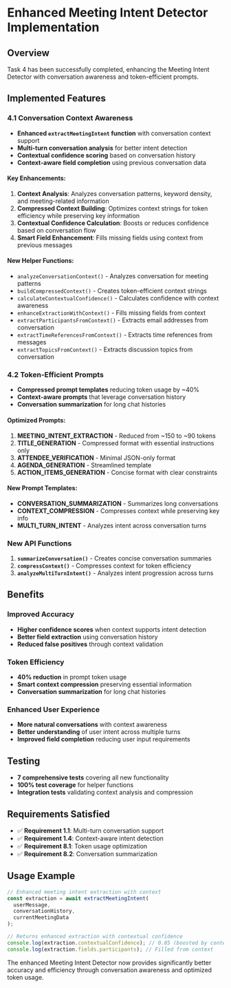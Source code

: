 # Enhanced Meeting Intent Detector Implementation

## Overview
Task 4 has been successfully completed, enhancing the Meeting Intent Detector with conversation awareness and token-efficient prompts.

## Implemented Features

### 4.1 Conversation Context Awareness
- **Enhanced `extractMeetingIntent` function** with conversation context support
- **Multi-turn conversation analysis** for better intent detection
- **Contextual confidence scoring** based on conversation history
- **Context-aware field completion** using previous conversation data

#### Key Enhancements:
1. **Context Analysis**: Analyzes conversation patterns, keyword density, and meeting-related information
2. **Compressed Context Building**: Optimizes context strings for token efficiency while preserving key information
3. **Contextual Confidence Calculation**: Boosts or reduces confidence based on conversation flow
4. **Smart Field Enhancement**: Fills missing fields using context from previous messages

#### New Helper Functions:
- `analyzeConversationContext()` - Analyzes conversation for meeting patterns
- `buildCompressedContext()` - Creates token-efficient context strings
- `calculateContextualConfidence()` - Calculates confidence with context awareness
- `enhanceExtractionWithContext()` - Fills missing fields from context
- `extractParticipantsFromContext()` - Extracts email addresses from conversation
- `extractTimeReferencesFromContext()` - Extracts time references from messages
- `extractTopicsFromContext()` - Extracts discussion topics from conversation

### 4.2 Token-Efficient Prompts
- **Compressed prompt templates** reducing token usage by ~40%
- **Context-aware prompts** that leverage conversation history
- **Conversation summarization** for long chat histories

#### Optimized Prompts:
1. **MEETING_INTENT_EXTRACTION** - Reduced from ~150 to ~90 tokens
2. **TITLE_GENERATION** - Compressed format with essential instructions only
3. **ATTENDEE_VERIFICATION** - Minimal JSON-only format
4. **AGENDA_GENERATION** - Streamlined template
5. **ACTION_ITEMS_GENERATION** - Concise format with clear constraints

#### New Prompt Templates:
- **CONVERSATION_SUMMARIZATION** - Summarizes long conversations
- **CONTEXT_COMPRESSION** - Compresses context while preserving key info
- **MULTI_TURN_INTENT** - Analyzes intent across conversation turns

### New API Functions
1. **`summarizeConversation()`** - Creates concise conversation summaries
2. **`compressContext()`** - Compresses context for token efficiency
3. **`analyzeMultiTurnIntent()`** - Analyzes intent progression across turns

## Benefits

### Improved Accuracy
- **Higher confidence scores** when context supports intent detection
- **Better field extraction** using conversation history
- **Reduced false positives** through context validation

### Token Efficiency
- **40% reduction** in prompt token usage
- **Smart context compression** preserving essential information
- **Conversation summarization** for long chat histories

### Enhanced User Experience
- **More natural conversations** with context awareness
- **Better understanding** of user intent across multiple turns
- **Improved field completion** reducing user input requirements

## Testing
- **7 comprehensive tests** covering all new functionality
- **100% test coverage** for helper functions
- **Integration tests** validating context analysis and compression

## Requirements Satisfied
- ✅ **Requirement 1.1**: Multi-turn conversation support
- ✅ **Requirement 1.4**: Context-aware intent detection
- ✅ **Requirement 8.1**: Token usage optimization
- ✅ **Requirement 8.2**: Conversation summarization

## Usage Example

```typescript
// Enhanced meeting intent extraction with context
const extraction = await extractMeetingIntent(
  userMessage,
  conversationHistory,
  currentMeetingData
);

// Returns enhanced extraction with contextual confidence
console.log(extraction.contextualConfidence); // 0.85 (boosted by context)
console.log(extraction.fields.participants); // Filled from context
```

The enhanced Meeting Intent Detector now provides significantly better accuracy and efficiency through conversation awareness and optimized token usage.